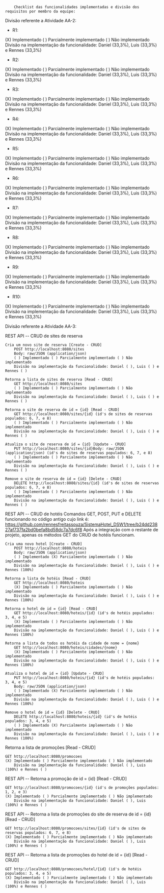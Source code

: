 		Checklist das funcionalidades implementadas e divisão dos requisitos por membro da equipe:

	
Divisão referente a Atividade AA-2:

- R1:

(X) Implementado ( ) Parcialmente implementado ( ) Não implementado
Divisão na implementação da funcionalidade: Daniel (33,3%), Luis (33,3%) e Rennes (33,3%)

- R2:

(X) Implementado ( ) Parcialmente implementado ( ) Não implementado
Divisão na implementação da funcionalidade: Daniel (33,3%), Luis (33,3%) e Rennes (33,3%)

- R3:

(X) Implementado ( ) Parcialmente implementado ( ) Não implementado
Divisão na implementação da funcionalidade: Daniel (33,3%), Luis (33,3%) e Rennes (33,3%)

- R4:

(X) Implementado ( ) Parcialmente implementado ( ) Não implementado
Divisão na implementação da funcionalidade: Daniel (33,3%), Luis (33,3%) e Rennes (33,3%)

- R5:

(X) Implementado ( ) Parcialmente implementado ( ) Não implementado 
Divisão na implementação da funcionalidade: Daniel (33,3%), Luis (33,3%) e Rennes (33,3%) 

- R6:

(X) Implementado ( ) Parcialmente implementado ( ) Não implementado
Divisão na implementação da funcionalidade: Daniel (33,3%), Luis (33,3%) e Rennes (33,3%)

- R7:

(X) Implementado ( ) Parcialmente implementado ( ) Não implementado
Divisão na implementação da funcionalidade: Daniel (33,3%), Luis (33,3%) e Rennes (33,3%)

- R8:

(X) Implementado ( ) Parcialmente implementado ( ) Não implementado
Divisão na implementação da funcionalidade: Daniel (33,3%), Luis (33,3%) e Rennes (33,3%)

- R9:

(X) Implementado ( ) Parcialmente implementado ( ) Não implementado
Divisão na implementação da funcionalidade: Daniel (33,3%), Luis (33,3%) e Rennes (33,3%)

- R10:

(X) Implementado ( ) Parcialmente implementado ( ) Não implementado
Divisão na implementação da funcionalidade: Daniel (33,3%), Luis (33,3%) e Rennes (33,3%)

Divisão referente a Atividade AA-3:

REST API -- CRUD de sites de reserva

	Cria um novo site de reserva [Create - CRUD]
		POST http://localhost:8080/sites
		Body: raw/JSON (application/json)
		( ) Implementado ( ) Parcialmente implementado ( ) Não implementado
		Divisão na implementação da funcionalidade: Daniel ( ), Luis ( ) e Rennes ( )

	Retorna a lista de sites de reserva [Read - CRUD]
		GET http://localhost:8080/sites
		( ) Implementado ( ) Parcialmente implementado ( ) Não implementado
		Divisão na implementação da funcionalidade: Daniel ( ), Luis ( ) e Rennes ( )
					
	Retorna o site de reserva de id = {id} [Read - CRUD]
		GET http://localhost:8080/sites/{id} (id's de sites de reservas populados: 6, 7, e 8)
		( ) Implementado ( ) Parcialmente implementado ( ) Não implementado
		Divisão na implementação da funcionalidade: Daniel ( ), Luis ( ) e Rennes ( )
		
	Atualiza o site de reserva de id = {id} [Update - CRUD]
		PUT http://localhost:8080/sites/{id}Body: raw/JSON (application/json) (id's de sites de reservas populados: 6, 7, e 8)
		( ) Implementado ( ) Parcialmente implementado ( ) Não implementado
		Divisão na implementação da funcionalidade: Daniel ( ), Luis ( ) e Rennes ( )
		
	Remove o site de reserva de id = {id} [Delete - CRUD]	
		DELETE http://localhost:8080/sites/{id} (id's de sites de reservas populados: 6, 7, e 8)
		( ) Implementado ( ) Parcialmente implementado ( ) Não implementado
		Divisão na implementação da funcionalidade: Daniel ( ), Luis ( ) e Rennes ( )

REST API -- CRUD de hotéis
Comandos GET, POST, PUT e DELETE funcionando no código antigo cujo link é: https://github.com/rennesfreitassouza/SistemaHotel_DSW1/tree/b24dd23827af737fa2bd0befa8bd58dc7a7dc6f8 
Após a integração com o restante de projeto, apenas os métodos GET do CRUD de hotéis funcionam.

	Cria uma novo hotel [Create - CRUD]
		POST http://localhost:8080/hoteis
		Body: raw/JSON (application/json)
		( ) Implementado (X) Parcialmente implementado ( ) Não implementado
		Divisão na implementação da funcionalidade: Daniel ( ), Luis ( ) e Rennes (100%)

	Retorna a lista de hotéis [Read - CRUD]
		GET http://localhost:8080/hoteis
		(X) Implementado ( ) Parcialmente implementado ( ) Não implementado
		Divisão na implementação da funcionalidade: Daniel ( ), Luis ( ) e Rennes (100%)
	
	Retorna o hotel de id = {id} [Read - CRUD]
		GET http://localhost:8080/hoteis/{id} (id's de hotéis populados: 3, 4, e 5)
		(X) Implementado ( ) Parcialmente implementado ( ) Não implementado
		Divisão na implementação da funcionalidade: Daniel ( ), Luis ( ) e Rennes (100%)
		
	Retorna a lista de todos os hotéis da cidade de nome = {nome}
		GET http://localhost:8080/hoteis/cidades/{nome}
		(X) Implementado ( ) Parcialmente implementado ( ) Não implementado
		Divisão na implementação da funcionalidade: Daniel ( ), Luis ( ) e Rennes (100%)

	Atualiza o hotel de id = {id} [Update - CRUD]
		PUT http://localhost:8080/hoteis/{id} (id's de hotéis populados: 3, 4, e 5)
		Body: raw/JSON (application/json)
		( ) Implementado (X) Parcialmente implementado ( ) Não implementado
		Divisão na implementação da funcionalidade: Daniel ( ), Luis ( ) e Rennes (100%)

	Remove o hotel de id = {id} [Delete - CRUD]
		DELETE http://localhost:8080/hoteis/{id} (id's de hotéis populados: 3, 4, e 5)
		( ) Implementado (X) Parcialmente implementado ( ) Não implementado
		Divisão na implementação da funcionalidade: Daniel ( ), Luis ( ) e Rennes (100%)

Retorna a lista de promoções [Read - CRUD]

	GET http://localhost:8080/promocoes
	(X) Implementado ( ) Parcialmente implementado ( ) Não implementado
		Divisão na implementação da funcionalidade: Daniel ( ), Luis (100%) e Rennes ( )

REST API -- Retorna a promoção de id = {id} [Read - CRUD]

	GET http://localhost:8080/promocoes/{id} (id's de promoções populados: 1, 2, e 3)
	(X) Implementado ( ) Parcialmente implementado ( ) Não implementado
		Divisão na implementação da funcionalidade: Daniel ( ), Luis (100%) e Rennes ( )

REST API -- Retorna a lista de promoções do site de reserva de id = {id} [Read - CRUD]
	
	GET http://localhost:8080/promocoes/sites/{id} (id's de sites de reservas populados: 6, 7, e 8)
	(X) Implementado ( ) Parcialmente implementado ( ) Não implementado
		Divisão na implementação da funcionalidade: Daniel ( ), Luis (100%) e Rennes ( )

REST API -- Retorna a lista de promoções do hotel de id = {id} [Read - CRUD]
	
	GET http://localhost:8080/promocoes/hotel/{id} (id's de hotéis populados: 3, 4, e 5)
	(X) Implementado ( ) Parcialmente implementado ( ) Não implementado
		Divisão na implementação da funcionalidade: Daniel ( ), Luis (100%) e Rennes ( )

